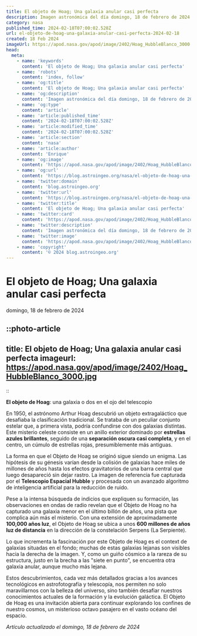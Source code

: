 ```yaml
---
title: El objeto de Hoag; Una galaxia anular casi perfecta
description: Imagen astronómica del día domingo, 18 de febrero de 2024 por la NASA; El objeto de Hoag; Una galaxia anular casi perfecta
category: nasa
published_time: 2024-02-18T07:00:02.528Z
url: el-objeto-de-hoag-una-galaxia-anular-casi-perfecta-2024-02-18
created: 18 Feb 2024
imageUrl: https://apod.nasa.gov/apod/image/2402/Hoag_HubbleBlanco_3000.jpg
head:
  meta:
    - name: 'keywords'
      content: 'El objeto de Hoag; Una galaxia anular casi perfecta'
    - name: 'robots'
      content: 'index, follow'
    - name: 'og:title'
      content: 'El objeto de Hoag; Una galaxia anular casi perfecta'
    - name: 'og:description'
      content: 'Imagen astronómica del día domingo, 18 de febrero de 2024 por la NASA; El objeto de Hoag; Una galaxia anular casi perfecta'
    - name: 'og:type'
      content: 'article'
    - name: 'article:published_time'
      content: '2024-02-18T07:00:02.528Z'
    - name: 'article:modified_time'
      content: '2024-02-18T07:00:02.528Z'
    - name: 'article:section'
      content: 'nasa'
    - name: 'article:author'
      content: 'Enrique'
    - name: 'og:image'
      content: 'https://apod.nasa.gov/apod/image/2402/Hoag_HubbleBlanco_3000.jpg'
    - name: 'og:url'
      content: 'https://blog.astroingeo.org/nasa/el-objeto-de-hoag-una-galaxia-anular-casi-perfecta-2024-02-18'
    - name: 'twitter:domain'
      content: 'blog.astroingeo.org'
    - name: 'twitter:url'
      content: 'https://blog.astroingeo.org/nasa/el-objeto-de-hoag-una-galaxia-anular-casi-perfecta-2024-02-18'
    - name: 'twitter:title'
      content: 'El objeto de Hoag; Una galaxia anular casi perfecta'
    - name: 'twitter:card'
      content: 'https://apod.nasa.gov/apod/image/2402/Hoag_HubbleBlanco_3000.jpg'
    - name: 'twitter:description'
      content: 'Imagen astronómica del día domingo, 18 de febrero de 2024 por la NASA; El objeto de Hoag; Una galaxia anular casi perfecta'
    - name: 'twitter:image'
      content: 'https://apod.nasa.gov/apod/image/2402/Hoag_HubbleBlanco_3000.jpg'
    - name: 'copyright'
      content: '© 2024 blog.astroingeo.org'
---
```

# El objeto de Hoag; Una galaxia anular casi perfecta
domingo, 18 de febrero de 2024


::photo-article
---
title: El objeto de Hoag; Una galaxia anular casi perfecta
imageurl: https://apod.nasa.gov/apod/image/2402/Hoag_HubbleBlanco_3000.jpg
---
::



**El objeto de Hoag**: una galaxia o dos en el ojo del telescopio

En 1950, el astrónomo Arthur Hoag descubrió un objeto extragaláctico que desafiaba la clasificación tradicional. Se trataba de un peculiar conjunto estelar que, a primera vista, podría confundirse con dos galaxias distintas. Este misterio celeste consiste en un anillo exterior dominado por **estrellas azules brillantes**, seguido de una **separación oscura casi completa**, y en el centro, un cúmulo de estrellas rojas, presumiblemente más antiguas.

La forma en que el Objeto de Hoag se originó sigue siendo un enigma. Las hipótesis de su génesis varían desde la colisión de galaxias hace miles de millones de años hasta los efectos gravitatorios de una barra central que luego desapareció sin dejar rastro. La imagen de referencia fue capturada por el **Telescopio Espacial Hubble** y procesada con un avanzado algoritmo de inteligencia artificial para la reducción de ruido.

Pese a la intensa búsqueda de indicios que expliquen su formación, las observaciones en ondas de radio revelan que el Objeto de Hoag no ha capturado una galaxia menor en el último billón de años, una pista que complica aún más el misterio. Con una extensión de aproximadamente **100,000 años luz**, el Objeto de Hoag se ubica a unos **600 millones de años luz de distancia** en la dirección de la constelación Serpens (La Serpiente).

Lo que incrementa la fascinación por este Objeto de Hoag es el context de galaxias situadas en el fondo; muchas de estas galaxias lejanas son visibles hacia la derecha de la imagen. Y, como un guiño cósmico a la rareza de su estructura, justo en la brecha a las "siete en punto", se encuentra otra galaxia anular, aunque mucho más lejana.

Estos descubrimientos, cada vez más detallados gracias a los avances tecnológicos en astrofotografía y telescopía, nos permiten no solo maravillarnos con la belleza del universo, sino también desafiar nuestros conocimientos actuales de la formación y la evolución galáctica. El Objeto de Hoag es una invitación abierta para continuar explorando los confines de nuestro cosmos, un misterioso octavo pasajero en el vasto océano del espacio.

_Artículo actualizado el domingo, 18 de febrero de 2024_